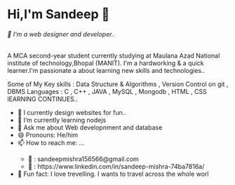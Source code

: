 <html>
  <body style="backgroundcolor:black;text:white">

<h1>Hi,I'm Sandeep 👋</h1>
  
  <h6>🔭 I'm a web designer and developer.. </h6> 
  <p>A MCA second-year student currently studying at Maulana Azad National institute of technology,Bhopal (MANIT). I'm a hardworking & a quick learner.I'm      passionate a      about learning new skills and technologies..</p>

  Some of My Key skills : Data Structure & Algorithms , Version Control on git , DBMS
  Languages : C , C++ , JAVA ,  MySQL , Mongodb , HTML , CSS  lEARNING CONTINUES.. 
  
   <ul>
   <li>🌱 I currently design websites for fun..</li>
   <li>🌱 I’m currently learning nodejs</li>
   <li> 💬 Ask me about Web developnment and database</li>
   <li>😄 Pronouns: He/him</li>
   <li>📫 How to reach me: ...  </li>
   <ul>
   <li> 📩 : sandeepmishra156566@gmail.com </li>
   <li> 🔗 : https://www.linkedin.com/in/sandeep-mishra-74ba7816a/ </li>
    </ul>
   <li>👯 Fun fact: I love trevelling. I wants to travel across the whole worl</li>
   </ul>
     </body>
</html>
  
  
  
 
  
  
  
  
   
     
  

<!--
**sandy0280/sandy0280** is a ✨ _special_ ✨ repository because its `README.md` (this file) appears on your GitHub profile.

Here are some ideas to get you started:

-  I’m currently working on ...
-  <img align= "right" src ="D:\SANDEEP IMAGES\sandeep\20190609_205154/ frame" alt="Content not available">
-  I’m looking to collaborate on ...
- 🤔 I’m looking for help with ...
  
-->
